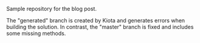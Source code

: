 Sample repository for the blog post.

The "generated" branch is created by Kiota and generates errors when building the solution. In contrast, the "master" branch is fixed and includes some missing methods.
